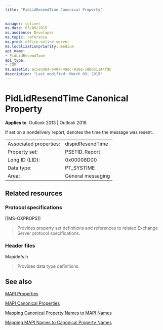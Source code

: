 ```yaml
---
title: "PidLidResendTime Canonical Property"
 
 
manager: soliver
ms.date: 03/09/2015
ms.audience: Developer
ms.topic: reference
ms.prod: office-online-server
ms.localizationpriority: medium
api_name:
- PidLidResendTime
api_type:
- COM
ms.assetid: ac58c0b4-9497-40ec-918e-58bd81144fd6
description: "Last modified: March 09, 2015"
---
```


# PidLidResendTime Canonical Property

  
  
**Applies to**: Outlook 2013 | Outlook 2016 
  
If set on a nondelivery report, denotes the time the message was resent.
  
|||
|:-----|:-----|
|Associated properties:  <br/> |dispidResendTime  <br/> |
|Property set:  <br/> |PSETID_Report  <br/> |
|Long ID (LID):  <br/> |0x00008D00  <br/> |
|Data type:  <br/> |PT_SYSTIME  <br/> |
|Area:  <br/> |General messaging  <br/> |
   
## Related resources

### Protocol specifications

[[MS-OXPROPS]] 
  
> Provides property set definitions and references to related Exchange Server protocol specifications.
    
### Header files

Mapidefs.h
  
> Provides data type definitions.
    
## See also



[MAPI Properties](mapi-properties.md)
  
[MAPI Canonical Properties](mapi-canonical-properties.md)
  
[Mapping Canonical Property Names to MAPI Names](mapping-canonical-property-names-to-mapi-names.md)
  
[Mapping MAPI Names to Canonical Property Names](mapping-mapi-names-to-canonical-property-names.md)


